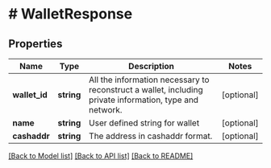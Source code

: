 # # WalletResponse

## Properties

Name | Type | Description | Notes
------------ | ------------- | ------------- | -------------
**wallet_id** | **string** | All the information necessary to reconstruct a wallet, including private information, type and network. | [optional] 
**name** | **string** | User defined string for wallet | [optional] 
**cashaddr** | **string** | The address in cashaddr format. | [optional] 

[[Back to Model list]](../../README.md#documentation-for-models) [[Back to API list]](../../README.md#documentation-for-api-endpoints) [[Back to README]](../../README.md)


